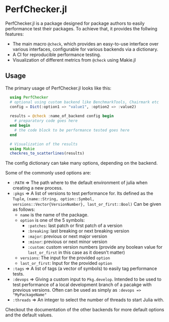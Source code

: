 # PerfChecker.jl

PerfChecker.jl is a package designed for package authors to easily performance test their packages.
To achieve that, it provides the follwing features:

- The main macro `@check`, which provides an easy-to-use interface over various interfaces, configurable for various backends via a dictionary.
- A CI for reproducible performance testing.
- Visualization of different metrics from `@check` using Makie.jl

## Usage

The primary usage of PerfChecker.jl looks like this:

```julia
  using PerfChecker
  # optional using custom backend like BenchmarkTools, Chairmark etc 
  config = Dict(:option1 => "value1", :option2 => :value2)
  
  results = @check :name_of_backend config begin
    # preparatory code goes here
  end begin
    # the code block to be performance tested goes here
  end

  # Visualization of the results
  using Makie
  checkres_to_scatterlines(results)
```

The config dictionary can take many options, depending on the backend.

Some of the commonly used options are:
- `:PATH` => The path where to the default environment of julia when creating a new process.
- `:pkgs` => A list of versions to test performance for. Its defined as the `Tuple`, `(name::String, option::Symbol, versions::Vector{VersionNumber}, last_or_first::Bool)` Can be given as follows:
  - `name` is the name of the package.
  - `option` is one of the 5 symbols:
    - `:patches`: last patch or first patch of a version
    - `:breaking`: last breaking or next breaking version
    - `:major`: previous or next major version
    - `:minor`: previous or next minor version
    - `:custom`: custom version numbers (provide any boolean value for `last_or_first` in this case as it doesn't matter)
  - `versions`: The input for the provided `option`
  - `last_or_first`: Input for the provided `option`
- `:tags` => A list of tags (a vector of symbols) to easily tag performance tests.
- `:devops` => Giving a custom input to `Pkg.develop`. Intended to be used to test performance of a local development branch of a pacakge with previous versions. Often can be used as simply as `:devops => "MyPackageName"`
- `:threads` => An integer to select the number of threads to start Julia with.

Checkout the documentation of the other backends for more default options and the default values.
